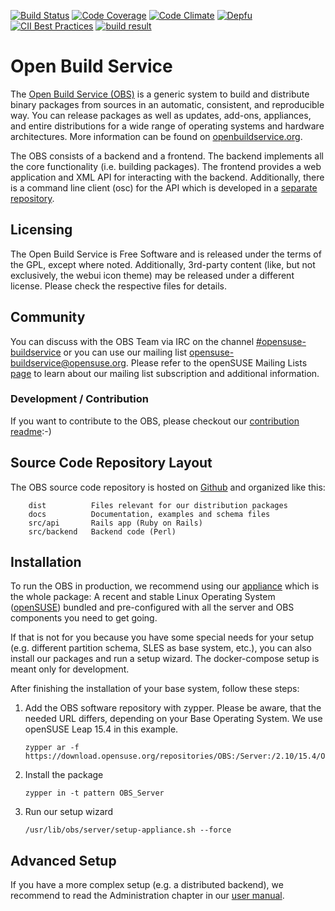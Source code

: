 [![Build Status](https://circleci.com/gh/openSUSE/open-build-service.svg?style=svg)](https://circleci.com/gh/openSUSE/open-build-service)
[![Code Coverage](https://codecov.io/gh/openSUSE/open-build-service/branch/master/graph/badge.svg)](https://codecov.io/gh/openSUSE/open-build-service)
[![Code Climate](https://codeclimate.com/github/openSUSE/open-build-service.png)](https://codeclimate.com/github/openSUSE/open-build-service)
[![Depfu](https://badges.depfu.com/badges/3c5817c5855d9da3eabf1b71d64c46c1/overview.svg)](https://depfu.com/github/openSUSE/open-build-service?project=src%2Fapi%40Bundler)
[![CII Best Practices](https://bestpractices.coreinfrastructure.org/projects/6411/badge)](https://bestpractices.coreinfrastructure.org/projects/6411)
[![build result](https://build.opensuse.org/projects/OBS:Server:Unstable/packages/obs-server/badge.svg?type=default&repository=15.4&architecture=x86_64)](https://build.opensuse.org/package/show/OBS:Server:Unstable/obs-server)

# Open Build Service
The [Open Build Service (OBS)](https://www.openbuildservice.org) is a generic system to build and distribute binary packages from sources in an automatic, consistent, and reproducible way. You can release packages as well as updates, add-ons, appliances, and entire distributions for a wide range of operating systems and hardware architectures. More information can be found on [openbuildservice.org](https://www.openbuildservice.org).

The OBS consists of a backend and a frontend. The backend implements all the core functionality (i.e. building packages). The frontend provides a web application and XML API for interacting with the backend. Additionally, there is a command line client (osc) for the API which is developed in a [separate repository](https://github.com/openSUSE/osc).

## Licensing
The Open Build Service is Free Software and is released under the terms of the GPL, except where noted. Additionally, 3rd-party content (like, but not exclusively, the webui icon theme) may be released under a different license. Please check the respective files for details.

## Community
You can discuss with the OBS Team via IRC on the channel [#opensuse-buildservice](irc://irc.libera.chat/opensuse-buildservice) or you can use our mailing list [opensuse-buildservice@opensuse.org](mailto:opensuse-buildservice+subscribe@opensuse.org). Please refer to the openSUSE Mailing Lists [page](https://en.opensuse.org/openSUSE:Mailing_lists_subscription#Subscribing) to learn about our mailing list subscription and additional information.

### Development / Contribution
If you want to contribute to the OBS, please checkout our [contribution readme](CONTRIBUTING.md):-)

## Source Code Repository Layout
The OBS source code repository is hosted on [Github](https://github.com/opensuse/open-build-service) and organized like this:

        dist          Files relevant for our distribution packages
        docs          Documentation, examples and schema files
        src/api       Rails app (Ruby on Rails)
        src/backend   Backend code (Perl)

## Installation
To run the OBS in production, we recommend using our [appliance](https://openbuildservice.org/download/) which is the whole package: A recent and stable Linux Operating System ([openSUSE](https://www.opensuse.org)) bundled and pre-configured with all the server and OBS components you need to get going.

If that is not for you because you have some special needs for your setup (e.g. different partition schema, SLES as base system, etc.), you can also install our packages and run a setup wizard. The docker-compose setup is meant only for development.

After finishing the installation of your base system, follow these steps:

1. Add the OBS software repository with zypper. Please be aware, that the needed URL differs, depending on your Base Operating System. We use openSUSE Leap 15.4 in this example.

    ```shell
    zypper ar -f https://download.opensuse.org/repositories/OBS:/Server:/2.10/15.4/OBS:Server:2.10.repo
    ```

2. Install the package

   ```shell
   zypper in -t pattern OBS_Server
   ```

3. Run our setup wizard

   ```shell
   /usr/lib/obs/server/setup-appliance.sh --force
   ```

## Advanced Setup

If you have a more complex setup (e.g. a distributed backend), we recommend to read the Administration
chapter in our [user manual](https://openbuildservice.org/help/manuals/obs-user-guide/cha.obs.admin.html).
